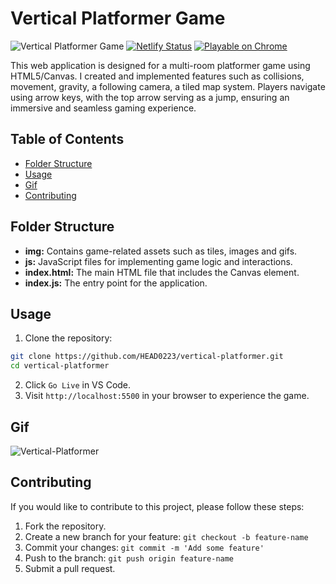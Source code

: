 # Vertical Platformer Game

![Vertical Platformer Game](https://img.shields.io/badge/Game-Vertical_Platformer-brightgreen)
[![Netlify Status](https://api.netlify.com/api/v1/badges/3ec8d044-a8bc-460b-8c3f-d5ccae01753c/deploy-status)](https://app.netlify.com/sites/platformer-vertical/deploys)
[![Playable on Chrome](https://img.shields.io/badge/Playable%20on-Chrome-informational?logo=google-chrome)](https://platformer-vertical.netlify.app/)

This web application is designed for a multi-room platformer game using HTML5/Canvas. I created and implemented features such as collisions, movement, gravity, a following camera, a tiled map system. Players navigate using arrow keys, with the top arrow serving as a jump, ensuring an immersive and seamless gaming experience.

## Table of Contents

-  [Folder Structure](#folder-structure)
-  [Usage](#usage)
-  [Gif](#gif)
-  [Contributing](#contributing)

## Folder Structure

-  **img:** Contains game-related assets such as tiles, images and gifs.
-  **js:** JavaScript files for implementing game logic and interactions.
-  **index.html:** The main HTML file that includes the Canvas element.
-  **index.js:** The entry point for the application.

## Usage

1. Clone the repository:

```bash
git clone https://github.com/HEAD0223/vertical-platformer.git
cd vertical-platformer
```

2. Click `Go Live` in VS Code.
3. Visit `http://localhost:5500` in your browser to experience the game.

## Gif

![Vertical-Platformer](./img/Vertical-Platformer.gif)

## Contributing

If you would like to contribute to this project, please follow these steps:

1. Fork the repository.
2. Create a new branch for your feature: `git checkout -b feature-name`
3. Commit your changes: `git commit -m 'Add some feature'`
4. Push to the branch: `git push origin feature-name`
5. Submit a pull request.
